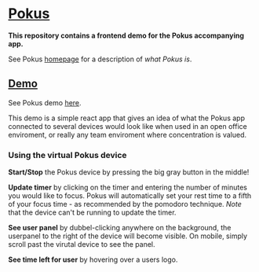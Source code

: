 # [Pokus](1)
**This repository contains a frontend demo for the Pokus accompanying app.**

See Pokus [homepage][1] for a description of *what Pokus is*.

## [Demo](2)
See Pokus demo [here][2].

This demo is a simple react app that gives an idea of what the Pokus app connected to several devices would look like when used in an open office enviroment, or really any team enviroment where concentration is valued.

### Using the virtual Pokus device
**Start/Stop** the Pokus device by pressing the big gray button in the middle!

**Update timer** by clicking on the timer and entering the number of minutes you would like to focus. Pokus will automatically set your rest time to a fifth of your focus time - as recommended by the pomodoro technique. *Note* that the device can't be running to update the timer.

**See user panel** by dubbel-clicking anywhere on the background, the userpanel to the right of the device will become visible. On mobile, simply scroll past the virutal device to see the panel.

**See time left for user** by hovering over a users logo.

[1]:(139.59.169.28:8080)
[2]:(https://webel.github.io/Pokus)